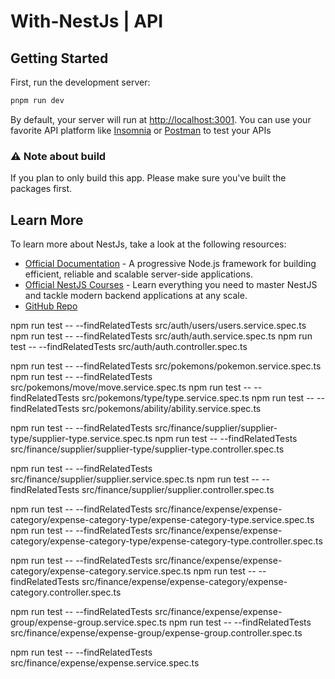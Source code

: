 # With-NestJs | API

## Getting Started

First, run the development server:

```bash
pnpm run dev
```

By default, your server will run at [http://localhost:3001](http://localhost:3001). You can use your favorite API platform like [Insomnia](https://insomnia.rest/) or [Postman](https://www.postman.com/) to test your APIs

### ⚠️ Note about build

If you plan to only build this app. Please make sure you've built the packages first.

## Learn More

To learn more about NestJs, take a look at the following resources:

- [Official Documentation](https://docs.nestjs.com) - A progressive Node.js framework for building efficient, reliable and scalable server-side applications.
- [Official NestJS Courses](https://courses.nestjs.com) - Learn everything you need to master NestJS and tackle modern backend applications at any scale.
- [GitHub Repo](https://github.com/nestjs/nest)


npm run test -- --findRelatedTests src/auth/users/users.service.spec.ts
npm run test -- --findRelatedTests src/auth/auth.service.spec.ts
npm run test -- --findRelatedTests src/auth/auth.controller.spec.ts

npm run test -- --findRelatedTests src/pokemons/pokemon.service.spec.ts
npm run test -- --findRelatedTests src/pokemons/move/move.service.spec.ts
npm run test -- --findRelatedTests src/pokemons/type/type.service.spec.ts
npm run test -- --findRelatedTests src/pokemons/ability/ability.service.spec.ts

npm run test -- --findRelatedTests src/finance/supplier/supplier-type/supplier-type.service.spec.ts
npm run test -- --findRelatedTests src/finance/supplier/supplier-type/supplier-type.controller.spec.ts

npm run test -- --findRelatedTests src/finance/supplier/supplier.service.spec.ts
npm run test -- --findRelatedTests src/finance/supplier/supplier.controller.spec.ts


npm run test -- --findRelatedTests src/finance/expense/expense-category/expense-category-type/expense-category-type.service.spec.ts
npm run test -- --findRelatedTests src/finance/expense/expense-category/expense-category-type/expense-category-type.controller.spec.ts

npm run test -- --findRelatedTests src/finance/expense/expense-category/expense-category.service.spec.ts
npm run test -- --findRelatedTests src/finance/expense/expense-category/expense-category.controller.spec.ts

npm run test -- --findRelatedTests src/finance/expense/expense-group/expense-group.service.spec.ts
npm run test -- --findRelatedTests src/finance/expense/expense-group/expense-group.controller.spec.ts

npm run test -- --findRelatedTests src/finance/expense/expense.service.spec.ts

